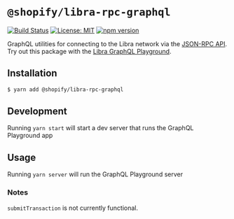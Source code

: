 # `@shopify/libra-rpc-graphql`

[![Build Status](https://travis-ci.com/Shopify/libra-web-tools.svg?branch=master)](https://travis-ci.com/github/Shopify/libra-web-tools)
[![License: MIT](https://img.shields.io/badge/License-MIT-green.svg)](LICENSE.md) [![npm version](https://badge.fury.io/js/%40shopify%2Flibra-rpc-graphql.svg)](https://badge.fury.io/js/%40shopify%2Flibra-rpc-graphql.svg)

GraphQL utilities for connecting to the Libra network via the [JSON-RPC API](https://github.com/libra/libra/blob/master/json-rpc/json-rpc-spec.md). Try out this package with the [Libra GraphQL Playground](https://libra-graphql-playground.shopifycloud.com/).

## Installation

```bash
$ yarn add @shopify/libra-rpc-graphql
```

## Development

Running `yarn start` will start a dev server that runs the GraphQL Playground app

## Usage

Running `yarn server` will run the GraphQL Playground server

### Notes

`submitTransaction` is not currently functional.
